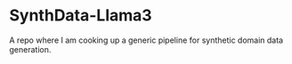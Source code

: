 # SynthData-Llama3
A repo where I am cooking up a generic pipeline for synthetic domain data generation.
